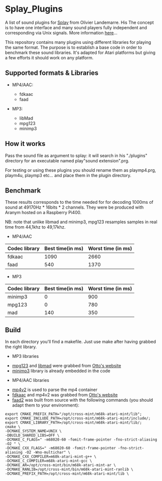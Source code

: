 # Splay_Plugins
A list of sound plugins for [Splay](http://ol.lutece.net/telechargement/opensource/splay.zip) from Olivier Landemarre. His The concept is to have one interface and many sound players fully independent and corresponding via Unix signals.
More information [here](https://www.atari-forum.com/viewtopic.php?p=445499&hilit=splay)...

This repository contains many plugins using different libraries for playing the same format.
The purpose is to establish a base code in order to benchmark these sound libraries.
It's adapted for Atari platforms but giving a few efforts it should work on any platform.

## Supported formats & Libraries

* MP4/AAC:
    * fdkaac
    * faad

* MP3:
    * libMad
    * mpg123
    * minimp3

## How it works

Pass the sound file as argument to splay: it will search in his "./plugins" directory for an executable named play"sound extension".prg.

For testing or using these plugins you should rename them as playmp4.prg, playm4u, playmp3 etc... and place them in the plugin directory.

## Benchmark

These results corresponds to the time needed for for decoding 1000ms of sound at 49170Hz * 16bits * 2 channels. They were be produced with Aranym hosted on a Raspberry Pi400.

NB: note that unlike libmad and minimp3, mpg123 resamples samples in real time from 44,1khz to 49,17khz.

* MP4/AAC

| Codec library | Best time(in ms) | Worst time (in ms) |
| ------------- | ---------------- | ------------------ |
| fdkaac        | 1090             | 2660               | 
| faad          | 540              | 1370               | 

* MP3

| Codec library | Best time(in ms) | Worst time (in ms) |
| ------------- | ---------------- | ------------------ |
| minimp3       | 0                | 900                | 
| mpg123        | 0                | 780                | 
| mad           | 140              | 350                | 

## Build

In each directory you'll find a makefile. Just use make after having grabbed the right library.

* MP3 libraries

- [mpg123](https://www.mpg123.de/index.shtml) and [libmad](http://m.baert.free.fr/contrib/docs/libmad/doxy/html/index.html) were grabbed from [Otto's website](https://tho-otto.de/crossmint.php)
- [minimp3](https://github.com/lieff/minimp3) library is already embedded in the code

* MP4/AAC libraries

- [mp4v2](https://mp4v2.org/) is used to parse the mp4 container
- [fdkaac](https://github.com/mstorsjo/fdk-aac) and mp4v2 was grabbed from [Otto's website](https://tho-otto.de/crossmint.php)
- [faad2](https://github.com/knik0/faad2) was built from source with the following commands (you should adapt them to your environment):

```console
export CMAKE_PREFIX_PATH="/opt/cross-mint/m68k-atari-mint/lib";
export CMAKE_INCLUDE_PATH=/opt/cross-mint/m68k-atari-mint/include/;
export CMAKE_LIBRARY_PATH=/opt/cross-mint/m68k-atari-mint/lib/;
cmake \
-DCMAKE_SYSTEM_NAME=UNIX \
-DBUILD_SHARED_LIBS=OFF \
-DCMAKE_C_FLAGS=" -m68020-60 -fomit-frame-pointer -fno-strict-aliasing -O2 " \
-DCMAKE_CXX_FLAGS=" -m68020-60 -fomit-frame-pointer -fno-strict-aliasing -O2 -Wno-multichar" \
-DCMAKE_CXX_COMPILER=m68k-atari-mint-g++ \
-DCMAKE_C_COMPILER=m68k-atari-mint-gcc \
-DCMAKE_AR=/opt/cross-mint/bin/m68k-atari-mint-ar \
-DCMAKE_RANLIB=/opt/cross-mint/bin/m68k-atari-mint-ranlib \
-DCMAKE_PREFIX_PATH=/opt/cross-mint/m68k-atari-mint/lib \
```
